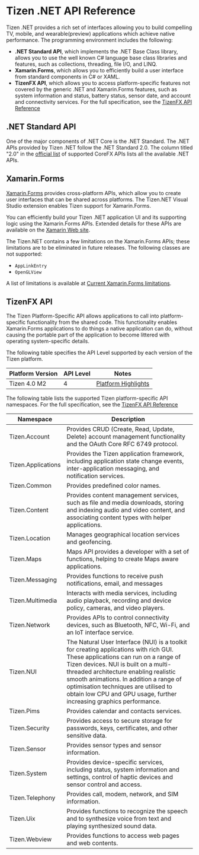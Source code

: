 # Tizen .NET API Reference

Tizen .NET provides a rich set of interfaces allowing you to build compelling TV, mobile, and wearable(preview) applications which achieve native performance. The programming environment includes the following:

- **.NET Standard API**, which implements the .NET Base Class library, allows you to use the well known C# language base class libraries and features, such as collections, threading, file I/O, and LINQ.
- **Xamarin.Forms**, which allows you to efficiently build a user interface from standard components in C# or XAML.
- **TizenFX API**,
   which allows you to access platform-specific features not covered by the generic .NET and Xamarin.Forms features,  such as system information  and status, battery status, sensor date, and account and connectivity services.  For the full specification, see the <a href="tizenfx/index.html" target="api">TizenFX API Reference</a>

## .NET Standard API

One of the major components of .NET Core is the .NET Standard. The .NET APIs provided by Tizen .NET follow the .NET Standard 2.0. The column titled "2.0" in the [official list](https://docs.microsoft.com/en-us/dotnet/standard/net-standard) of supported CoreFX APIs lists all the available .NET APIs.

## Xamarin.Forms

[Xamarin.Forms](https://developer.xamarin.com/guides/xamarin-forms/getting-started/) provides cross-platform APIs, which allow you to create user interfaces that can be shared across platforms. The Tizen.NET Visual Studio extension enables Tizen support for Xamarin.Forms.

You can efficiently build your Tizen .NET application UI and its supporting logic using the Xamarin.Forms APIs. Extended details for these APIs are available on the [Xamarin Web site](https://developer.xamarin.com/api/namespace/Xamarin.Forms/).

The Tizen.NET contains a few limitations on the Xamarin.Forms APIs; these limitations are to be eliminated in future releases. The following classes are not supported:

- `AppLinkEntry`
- `OpenGLView`

A list of limitations is available at [Current Xamarin.Forms limitations](xamarin.forms-limitations.html).

## TizenFX API

The Tizen Platform-Specific API allows applications to call into platform-specific functionality from the shared code. This functionality enables Xamarin.Forms applications to do things a native application can do, without causing the portable part of the application to become littered with operating system-specific details.

The following table specifies the API Level supported by each version of the Tizen platform.

| Platform Version | API Level | Notes                                    |
| ---------------- | --------- | ---------------------------------------- |
| Tizen 4.0 M2     | 4         | [Platform Highlights](https://developer.tizen.org/tizen/tizen/tizen-4.0) |

The following table lists the supported Tizen platform-specific API namespaces. For the full specification, see the <a href="tizenfx/index.html" target="api">TizenFX API Reference</a>

| Namespace          | Description                              |
| ------------------ | ---------------------------------------- |
| Tizen.Account      | Provides CRUD (Create, Read, Update, Delete) account management functionality and the OAuth Core RFC 6749 protocol. |
| Tizen.Applications | Provides the Tizen application framework, including application state change events, inter-application messaging, and notification services. |
| Tizen.Common       | Provides predefined color names.         |
| Tizen.Content      | Provides content management services, such as file and media downloads, storing and indexing audio and video content, and associating content types with helper applications. |
| Tizen.Location     | Manages geographical location services and geofencing. |
| Tizen.Maps         | Maps API provides a developer with a set of functions, helping to create Maps aware applications. |
| Tizen.Messaging    | Provides functions to receive push notifications, email, and messages |
| Tizen.Multimedia   | Interacts with media services, including audio playback, recording and device policy, cameras, and video players. |
| Tizen.Network      | Provides APIs to control connectivity devices, such as Bluetooth, NFC, Wi-Fi, and an IoT interface service. |
| Tizen.NUI          | The Natural User Interface (NUI) is a toolkit for creating applications with rich GUI. These applications can run on a range of Tizen devices. NUI is built on a multi-threaded architecture enabling realistic smooth animations. In addition a range of optimisation techniques are utilised to obtain low CPU and GPU usage, further increasing graphics performance. |
| Tizen.Pims         | Provides calendar and contacts services. |
| Tizen.Security     | Provides access to secure storage for passwords, keys, certificates, and other sensitive data. |
| Tizen.Sensor       | Provides sensor types and sensor information. |
| Tizen.System       | Provides device-specific services, including status, system information and settings, control of haptic devices and sensor control and access. |
| Tizen.Telephony    | Provides call, modem, network, and SIM information. |
| Tizen.Uix          | Provides functions to recognize the speech and to synthesize voice from text and playing synthesized sound data. |
| Tizen.Webview      | Provides functions to access web pages and web contents. |
